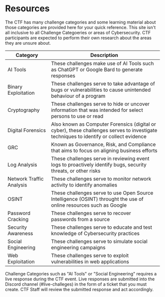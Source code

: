 # Resources

The CTF has many challenge categories and some learning material about those categories are provided here for your quick reference. This site isn't all inclusive to all Challenge Categoeries or areas of Cybersecurity. CTF participants are expected to perform their own research about the areas they are unsure about. 

| Category | Description |
| ----------- | ----- |
| AI Tools        | These challenges make use of AI Tools such as ChatGPT or Google Bard to generate responses     |
| Binary Exploitation      | These challenges serve to take advantage of bugs or vulnerabilities to cause unintended behaviour of a program    |
| Cryptography        | These challenges serve to hide or uncover information that was intended for select persons to use or read    |
| Digital Forensics       | Also known as Computer Forensics (digital or cyber), these challenges serves to investigate techniques to identify or collect evidence     |
| GRC      | Known as Governance, Risk, and Compliance that aims to focus on aligning business efforts    |
| Log Analysis        | These challenges serve in reviewing event logs to proactively identify bugs, security threats, or other risks    |
| Network Traffic Analysis       | These challenges serve to monitor network activity to identify anomalies     |
| OSINT     | These challenges serve to use Open Source Intelligence (OSINT) throught the use of online resources such as Google    |
| Password Cracking        | These challenges serve to recover passwords from a source    |
| Security Awareness        | These challenges serve to educate and test knowledge of Cybersecurity practices     |
| Social Engineering      | These challenges serve to simulate social engineering campaigns    |
| Web Exploitation        | These challenges serve to exploit vulnerabilities in web applications    |

Challenge Categories such as "AI Tools" or "Social Engineering" requires a live response during the CTF event. Live responses are submitted into the Discord channel (#live-challeges) in the form of a ticket that you must create. CTF Staff will review the submitted response and act accordingly. 